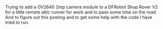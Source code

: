 Trying to add a OV2640 2mp camera module to a DFRobot Shop Rover V2 for a little remote attic runner for work and to pass some time on the road
And to figure out this posting and to get some help with the code I have tried to run.
